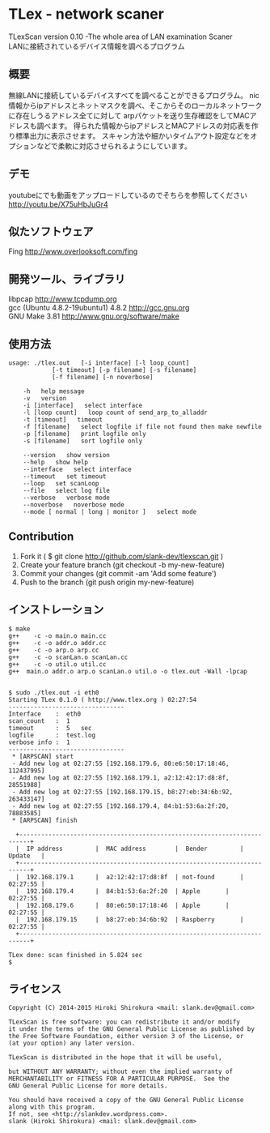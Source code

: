 # TLex - network scaner 
TLexScan version 0.10 -The whole area of LAN examination Scaner  
LANに接続されているデバイス情報を調べるプログラム

## 概要
無線LANに接続しているデバイスすべてを調べることができるプログラム。
nic情報からipアドレスとネットマスクを調べ、そこからそのローカルネットワークに存在しうるアドレス全てに対して
arpパケットを送り生存確認をしてMACアドレスも調べます。
得られた情報からipアドレスとMACアドレスの対応表を作り標準出力に表示させます。
スキャン方法や細かいタイムアウト設定などをオプションなどで柔軟に対応させられるようにしています。


## デモ
 youtubeにでも動画をアップロードしているのでそちらを参照してください
 http://youtu.be/X75uHbJuGr4


## 似たソフトウェア
 Fing <http://www.overlooksoft.com/fing>   

## 開発ツール、ライブラリ
 libpcap <http://www.tcpdump.org>   
 gcc (Ubuntu 4.8.2-19ubuntu1) 4.8.2 <http://gcc.gnu.org>  
 GNU Make 3.81 <http://www.gnu.org/software/make>  

## 使用方法
 
	usage: ./tlex.out	[-i interface] [-l loop_count]
				[-t timeout] [-p filename] [-s filename]
				[-f filename] [-n noverbose]

		-h   help message
		-v   version
		-i [interface]   select interface
		-l [loop count]   loop count of send_arp_to_alladdr
		-t [timeout]   timeout
		-f [filename]   select logfile if file not found then make newfile
		-p [filename]   print logfile only
		-s [filename]   sort logfile only

		--version   show version
		--help   show help
		--interface   select interface
		--timeout   set timeout
		--loop   set scanLoop 
		--file   select log file
		--verbose   verbose mode 
		--noverbose   noverbose mode 
		--mode [ normal | long | monitor ]   select mode


## Contribution
1. Fork it ( $ git clone http://github.com/slank-dev/tlexscan.git )
2. Create your feature branch (git checkout -b my-new-feature)
3. Commit your changes (git commit -am 'Add some feature')
4. Push to the branch (git push origin my-new-feature)

 
## インストレーション
	 
	$ make
	g++    -c -o main.o main.cc
	g++    -c -o addr.o addr.cc
	g++    -c -o arp.o arp.cc
	g++    -c -o scanLan.o scanLan.cc
	g++    -c -o util.o util.cc
	g++  main.o addr.o arp.o scanLan.o util.o -o tlex.out -Wall -lpcap
	

	$ sudo ./tlex.out -i eth0
	Starting TLex 0.1.0 ( http://www.tlex.org ) 02:27:54
	--------------------------------
	Interface    :  eth0           
	scan_count   :  1              
	timeout      :  5   sec  
	logfile      :  test.log       
	verbose info :  1              
	--------------------------------
	 * [ARPSCAN] start
	 - Add new log at 02:27:55 [192.168.179.6, 80:e6:50:17:18:46, 112437995]
	 - Add new log at 02:27:55 [192.168.179.1, a2:12:42:17:d8:8f, 28551988]
	 - Add new log at 02:27:55 [192.168.179.15, b8:27:eb:34:6b:92, 263433147]
	 - Add new log at 02:27:55 [192.168.179.4, 84:b1:53:6a:2f:20, 78883585]
	 * [ARPSCAN] finish

	  +-------------------------------------------------------------------------+
	  |  IP address         |  MAC address        |  Bender         |  Update   |
	  +-------------------------------------------------------------------------+
	  |  192.168.179.1   	|  a2:12:42:17:d8:8f  | not-found      	|  02:27:55 |
	  |  192.168.179.4   	|  84:b1:53:6a:2f:20  | Apple      	|  02:27:55 |
	  |  192.168.179.6   	|  80:e6:50:17:18:46  | Apple      	|  02:27:55 |
	  |  192.168.179.15   	|  b8:27:eb:34:6b:92  | Raspberry      	|  02:27:55 |
	  +-------------------------------------------------------------------------+

	TLex done: scan finished in 5.824 sec 
	$
 
## ライセンス
  
	Copyright (C) 2014-2015 Hiroki Shirokura <mail: slank.dev@gmail.com>

	TLexScan is free software: you can redistribute it and/or modify
	it under the terms of the GNU General Public License as published by
	the Free Software Foundation, either version 3 of the License, or
	(at your option) any later version.

	TLexScan is distributed in the hope that it will be useful,

	but WITHOUT ANY WARRANTY; without even the implied warranty of
	MERCHANTABILITY or FITNESS FOR A PARTICULAR PURPOSE.  See the
	GNU General Public License for more details.

	You should have received a copy of the GNU General Public License
	along with this program.  
	If not, see <http://slankdev.wordpress.com>.
	slank (Hiroki Shirokura) <mail: slank.dev@gmail.com>
